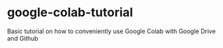 # google-colab-tutorial
Basic tutorial on how to conveniently use Google Colab with Google Drive and Github
